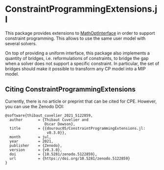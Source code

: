 # ConstraintProgrammingExtensions.jl

This package provides extensions to 
[MathOptInterface](https://github.com/jump-dev/MathOptInterface.jl)
in order to support constraint programming. This allows to use the same user
model with several solvers. 

On top of providing a uniform interface, this package also implements a 
quantity of bridges, i.e. reformulations of constraints, to bridge the gap
when a solver does not support a specific constraint. In particular, the set 
of bridges should make it possible to transform any CP model into a MIP model.

## Citing ConstraintProgrammingExtensions

Currently, there is no article or preprint that can be cited for CPE. 
However, you can use the Zenodo DOI: 

```
@software{thibaut_cuvelier_2021_5122859,
  author       = {Thibaut Cuvelier and
                  Oscar Dowson},
  title        = {{dourouc05/ConstraintProgrammingExtensions.jl: 
                   v0.3.0}},
  month        = jul,
  year         = 2021,
  publisher    = {Zenodo},
  version      = {v0.3.0},
  doi          = {10.5281/zenodo.5122859},
  url          = {https://doi.org/10.5281/zenodo.5122859}
}
```
